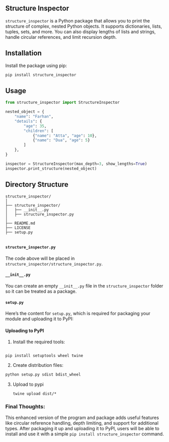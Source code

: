 ## Structure Inspector

`structure_inspector` is a Python package that allows you to print the structure of complex, nested Python objects. It supports dictionaries, lists, tuples, sets, and more. You can also display lengths of lists and strings, handle circular references, and limit recursion depth.

## Installation

Install the package using pip:

```bash
pip install structure_inspector
```


## Usage


```python
from structure_inspector import StructureInspector

nested_object = {
    "name": "Farhan",
    "details": {
        "age": 35,
        "children": [
            {"name": "Atta", "age": 10},
            {"name": "Dua", "age": 5}
        ]
    },
}

inspector = StructureInspector(max_depth=3, show_lengths=True)
inspector.print_structure(nested_object)
```

## Directory Structure

```
structure_inspector/
│
├── structure_inspector/
│   ├── __init__.py
│   ├── structure_inspector.py
│
├── README.md
├── LICENSE
├── setup.py
```

```

```

#### `structure_inspector.py`

The code above will be placed in `structure_inspector/structure_inspector.py`.

#### `__init__.py`

You can create an empty `__init__.py` file in the `structure_inspector` folder so it can be treated as a package.

#### `setup.py`

Here’s the content for `setup.py`, which is required for packaging your module and uploading it to PyPI:

#### Uploading to PyPI

1. Install the required tools:

```pip

pip install setuptools wheel twine
```

2. Create distribution files:

```bash
python setup.py sdist bdist_wheel
```


3. Upload to pypi
   ```
   twine upload dist/*
   ```


### Final Thoughts:

This enhanced version of the program and package adds useful features like circular reference handling, depth limiting, and support for additional types. After packaging it up and uploading it to PyPI, users will be able to install and use it with a simple `pip install structure_inspector` command.
